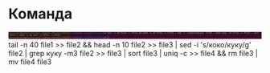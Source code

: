 # Команда
![](https://github.com/alicekaeva/6semNITLabs/blob/main/firstLab/%D0%A1%D0%BD%D0%B8%D0%BC%D0%BE%D0%BA%20%D1%8D%D0%BA%D1%80%D0%B0%D0%BD%D0%B0%20%D0%BE%D1%82%202022-03-06%2022-20-18.png)
tail -n 40 file1 >> file2 && head -n 10 file2 >> file3 | sed -i 's/коко/куку/g' file2 | grep куку -m3 file2 >> file3 | sort file3 | uniq -c >> file4 && rm file3 | mv file4 file3
